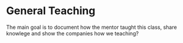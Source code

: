 # General Teaching
 The main goal is to document how the mentor taught this class, share knowlege and show the companies how we teaching?

